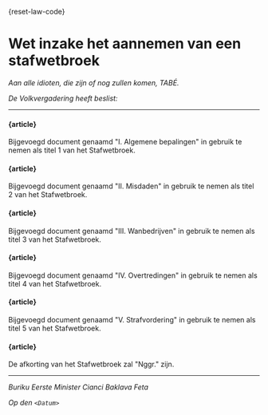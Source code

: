 {reset-law-code}
# Wet inzake het aannemen van een stafwetbroek

_Aan alle idioten, die zijn of nog zullen komen, TABÉ._

_De Volkvergadering heeft beslist:_

--------------------------

#### {article}
Bijgevoegd document genaamd "I. Algemene bepalingen" in gebruik te nemen als titel 1 van het Stafwetbroek.

#### {article}
Bijgevoegd document genaamd "II. Misdaden" in gebruik te nemen als titel 2 van het Stafwetbroek.

#### {article}
Bijgevoegd document genaamd "III. Wanbedrijven" in gebruik te nemen als titel 3 van het Stafwetbroek.

#### {article}
Bijgevoegd document genaamd "IV. Overtredingen" in gebruik te nemen als titel 4 van het Stafwetbroek.

#### {article}
Bijgevoegd document genaamd "V. Strafvordering" in gebruik te nemen als titel 5 van het Stafwetbroek.

#### {article}
De afkorting van het Stafwetbroek zal "Nggr." zijn.

--------------------------

_Buriku Eerste Minister Cianci Baklava Feta_

_Op den ``<Datum>``_